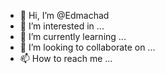 - 👋 Hi, I’m @Edmachad
- 👀 I’m interested in ...
- 🌱 I’m currently learning ...
- 💞️ I’m looking to collaborate on ...
- 📫 How to reach me ...

<!---
Edmachad/Edmachad is a ✨ special ✨ repository because its `README.md` (this file) appears on your GitHub profile.
You can click the Preview link to take a look at your changes.
--->
